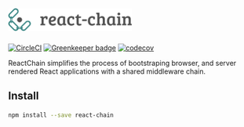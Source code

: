 # <img src="images/react chain logo.png" width="50%">

[![CircleCI](https://img.shields.io/circleci/project/github/aranja/react-chain.svg)](https://circleci.com/gh/aranja/react-chain) [![Greenkeeper badge](https://badges.greenkeeper.io/aranja/react-chain.svg)](https://greenkeeper.io/) [![codecov](https://codecov.io/gh/aranja/react-chain/branch/master/graph/badge.svg)](https://codecov.io/gh/aranja/react-chain)

ReactChain simplifies the process of bootstraping browser, and server rendered React applications with a shared middleware chain. 

## Install

```sh
npm install --save react-chain
```
